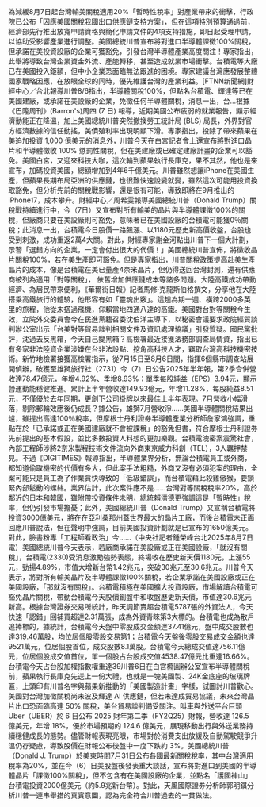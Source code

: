 為減緩8月7日起台灣輸美關稅適用20%「暫時性稅率」對產業帶來的衝擊，行政院已公布「因應美國關稅我國出口供應鏈支持方案」，但在這項特別預算通過前，經濟部先行推出放寬申請資格與簡化申請文件的4項支持措施，即日起受理申請，以協助受影響產業進行調整。美國總統川普宣布將對進口半導體課徵100%關稅，但承諾在美投資設廠的企業可獲豁免，引發台灣半導體產業高度關注！專家指出，此舉將導致台灣企業資金外流、產能轉移，甚至造成就業市場衝擊。台積電等大廠已在美國投入鉅額，但中小企業恐面臨無法跟進的困境。專家建議台灣應發展整體國家戰略因應，在放眼全球的同時，優先維護台灣的產業利益。[FTNN新聞網]財經中心／台北報導川普8/6指出，半導體關稅100%，但點名台積電、輝達等已在美國建廠，或承諾在美設廠的企業，免徵任何半導體關稅，消息一出，台...根據《巴隆周刊》(Barron's)周四 (7 日) 報導，近期美國公布疲弱的就業報告，顯示經濟動能正在降溫，加上美國總統川普突然撤換勞工統計局 (BLS) 局長，外界對官方經濟數據的信任動搖，美債殖利率出現明顯下滑。專家指出，投除了帶來蘋果在美追加投資 1,000 億美元的消息外，川普今天在白宮記者會上還宣布將對進口晶片和半導體徵收 100% 懲罰性關稅，但在美建廠或已確定建廠計畫的企業可以豁免。美國白宮，又迎來科技大咖，這次輪到蘋果執行長庫克，果不其然，他也是來宣布，加碼投資美國，總額增加到4年6千億美元。川普雖然想讓iPhone在美國生產，但蘋果長期布局亞洲的供應鏈，也很難快速說變就變，雖然這次可能用投資換取豁免，但分析先前的關稅戰影響，還是很有可能，導致即將在9月推出的iPhone17，成本攀升。財經中心／周希雯報導美國總統川普（Donald Trump）關稅戰持續進行中，今（7日）又宣布對所有輸美的晶片與半導體課徵100%的關稅，但廠商只要在美設廠則可豁免，意味著已在美國設廠的台積電可能獲0％關稅；此消息一出，台積電今日股價一路飆漲、以1180元歷史新高價收盤，台股也受到刺激，成功重返2萬4大關。對此，財經專家謝金河點出川普下一個大計劃，示警「選錯方向的企業，一定會付出很大的代價！」美國總統川普宣佈，將徵收晶片關稅100%，若在美生產即可豁免。但是專家指出，川普關稅政策提高赴美生產晶片的成本，像是台積電在美已量產4奈米晶片，但仍得送回台灣封測，還有供應商被列為適用「對等關稅」， 依舊增加供應鏈成本等諸多問題。大陸高鐵成功帶動經濟、為居民帶來便利，《華爾街日報》記者馬修·克龍斯伯格撰文，分享他在大陸搭乘高鐵旅行的體驗，他形容有如「靈魂出竅」。這趟為期一週、橫跨2000多英里的旅程，他從未搭過飛機，仰賴當地四通八達的高鐵。美國對台對等關稅今生效，立院外交委員會今在民進黨籍召委沈伯洋主導下，以秘密會議要求政院經貿談判辦公室出示「台美對等貿易談判相關文件及資訊處理協議」引發質疑。國民黨批評，沈過去反黑箱，今天自己變黑箱？高檢署最近接獲法務部調查局情資，指出已有多家非法陸資企業涉嫌在台非法設點、挖角高科技人才，竊取台灣高科技機密技術。新竹地檢署接獲高檢署指示，從7月15日至8月6日間，指揮6個縣市調查站展開偵辦，破獲至雄獅旅行社（2731）今（7）日公告2025年半年報，第2季合併營收達78.47億元，年增4.92%、季增8.93%；單季每股純益（EPS）3.94元，顯示營運動能穩健推進。累計上半年營收達149.93億元，年增11.28%，每股純益8.51元，不僅優於去年同期，更創下公司掛牌以來最佳上半年表現。7月營收小幅滑落，剔除郵輪效應後仍成長？據公告，雄獅7月營收淨......美國半導體關稅結果出爐，雖提出高達100％稅率，但摩根士丹利證券半導體產業分析師詹家鴻強調，重點在於「已承諾或正在美國建廠就不會被課稅」的豁免但書，符合摩根士丹利證券先前提出的基本假設，並比多數投資人料想的更加樂觀。台積電洩密案震驚社會，內部工程師涉將2奈米製程技術文件流向外商東京威力科創（TEL），3人羈押禁見。不過《DIGITIMES》報導指出，半導體業界分析，無論台積電員工或外商，都知道偷取機密的代價有多大，但此案手法粗糙，外商又沒有必須犯案的理由，全案可能只是員工為了作業貪快導致的「低級錯誤」，而台積電藉此殺雞儆猴，要鎖緊內部鬆動的螺絲。業界估計，此次案件應不是......台灣對等關稅稅率20%，高於鄰近的日本和韓國，雖附帶投資條件未明，總統賴清德更強調這是「暫時性」稅率，但仍引發市場擔憂；此外，美國總統川普（Donald Trump）又宣稱台積電將投資3000億美元，將在在亞利桑那州蓋世界最大的晶片工廠，而後台積電未正面回應川普說法，但在聲明中強調，目前美國投資計劃就是已宣布的1650億美元。對此，臉書粉專「工程師看政治」今......（中央社記者鍾榮峰台北2025年8月7日電）美國總統川普今天表示，若廠商承諾在美設廠或正在美國設廠，「就沒有關稅」，台積電(2330)受消息激勵強勢表態，終場收在歷史新天價1180元，上漲55元，勁揚4.89%，市值大增新台幣1.42兆元，突破30兆元至30.6兆元。川普今天表示，將對所有輸美晶片及半導體課徵100%關稅，若企業承諾在美國設廠或正在美國設廠，「那就沒有關稅」。台積電積極在美國擴大投資設廠，市場解讀台積電可豁免晶片關稅，帶動台積電今天股價創盤中和收盤歷史新天價，市值達30.6兆元新高。根據台灣證券交易所統計，昨天調節賣超台積電5787張的外資法人，今天快速「認錯」回補買超達2.31萬張，成為外資青睞第3大標的。台積電也成為散戶追捧標的，據統計，台積電今天盤中零股成交金額達37.41億元，盤中成交股數也達319.46萬股，均位居個股零股交易第1；台積電今天盤後零股交易成交金額也達9521萬元，位居個股首位，成交股數8.1萬股。台積電今天總成交值達756.11億元，位居個股成交值首位，單一個股占台股成交值4538.47億元比重達16.66%。台積電今天占台股加權指數權重達39川普6日在白宮橢圓辦公室宣布半導體關稅前，蘋果執行長庫克先送上一份大禮，也就是一塊美國製、24K金底座的玻璃牌匾，上頭印有川普名字與蘋果新推動的「美國製造計畫」字樣，試圖討川普歡心。美國對台灣加徵關稅尚未波及輝達 AI 供應鏈，但若未達成貿易協議，未來台灣晶片出口恐面臨高達 50% 關稅，美台貿易談判備受關注。叫車與外送平台巨頭 Uber（UBER）於 6 日公布 2025 財年第二季（FY2Q25）財報，營收達 126.5 億美元，年增 18%，優於市場預期的 124.6 億美元，展現移動出行與外送業務持續穩健成長的態勢。儘管財報表現亮眼，市場對於消費支出放緩及自動駕駛競爭升溫仍存疑慮，導致股價在財報公布後盤中一度下跌約 3%。美國總統川普（Donald J. Trump）於美東時間7月31日公布各國最新關稅稅率，其中台灣適用稅率為20%，並在今（6）日美股盤後發表重大談話，宣布將對進口到美國的半導體晶片「課徵100%關稅」，但不包含有在美國設廠的企業，並點名「護國神山」台積電投資2000億美元（約5.9兆新台幣）。對此，天風國際證券分析師郭明錤分析川普一連串舉措的真實意圖，認為完全符合川普過去的一貫做法。
